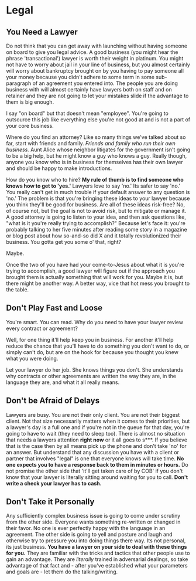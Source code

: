 # Legal

## You Need a Lawyer

Do not think that you can get away with launching without having someone on board to give you legal advice. A good business (you might hear the phrase 'transactional') lawyer is worth their weight in platinum. You might not have to worry about jail in your line of business, but you almost certainly will worry about bankruptcy brought on by you having to pay someone all your money because you didn't adhere to some term in some sub-paragraph of an agreement you entered into. The people you are doing business with will almost certainly have lawyers both on staff and on retainer and they are not going to let your mistakes slide if the advantage to them is big enough.

I say "on board" but that doesn't mean "employee". You're going to outsource this job like everything else you're not good at and is not a part of your core business. 

Where do you find an attorney? Like so many things we've talked about so far, start with friends and family. *Friends and family who run their own business.* Aunt Alice whose neighbor litigates for the government isn't going to be a big help, but he might know a guy who knows a guy. Really though, anyone you know who is in business for themselves has their own lawyer and should be happy to make introductions. 

How do you know who to hire? **My rule of thumb is to find someone who knows how to get to 'yes.'** Lawyers love to say 'no.' Its safer to say 'no.' You really can't get in much trouble if your default answer to any question is 'no.' The problem is that you're bringing these ideas to your lawyer because you think they'll be good for business. Are all of these ideas risk-free? No, of course not, but the goal is not to avoid risk, but to mitigate or manage it. A good attorney is going to listen to your idea, and then ask questions like, "what is it you're really trying to accomplish?" Because let's face it: you're probably talking to her five minutes after reading some story in a magazine or blog post about how so-and-so did X and it totally revolutionized their business. You gotta get you some o' that, right?

Maybe.

Once the two of you have had your come-to-Jesus about what it is you're trying to accomplish, a good lawyer will figure out if the approach you brought them is actually something that will work for you. Maybe it is, but there might be another way. A better way, vice that hot mess you brought to the table.

## Don't Play Fast and Loose

You're smart. You can read. Why do you need to have your lawyer review every contract or agreement? 

Well, for one thing it'll help keep you in business. For another it'll help reduce the chance that you'll have to do something you don't want to do, or simply can't do, but are on the hook for because you thought you knew what you were doing.

Let your lawyer do her job. She knows things you don't. She understands why contracts or other agreements are written the way they are, in the language they are, and what it all really means. 

## Don't be Afraid of Delays

Lawyers are busy. You are not their only client. You are not their biggest client. Not that size necessarily matters when it comes to their priorities, but a lawyer's day is a full one and if you're not in the queue for that day, you're going to have to wait (they need to sleep too). There is almost no situation that needs a lawyers attention **right now** or it all goes to s***. If you believe that is the case then by all means pick up the phone and don't take 'no' for an answer. But understand that any discussion you have with a client or partner that involves "legal" is one that everyone knows will take time. **No one expects you to have a response back to them in minutes or hours.** Do not promise the other side that 'it'll get taken care of by COB' if you don't know that your lawyer is literally sitting around waiting for you to call. **Don't write a check your lawyer has to cash.**

## Don't Take it Personally

Any sufficiently complex business issue is going to come under scrutiny from the other side. Everyone wants something re-written or changed in their favor. No one is ever perfectly happy with the language in an agreement. The other side is going to yell and posture and laugh and otherwise try to pressure you into doing things there way. Its not personal, its just business. **You have a lawyer on your side to deal with these things for you.** They are familiar with the tricks and tactics that other people use to gain an advantage. They are *literally* trained in adversarial dealings, so take advantage of that fact and - after you've established what your parameters and goals are - let them do the talking/writing.
